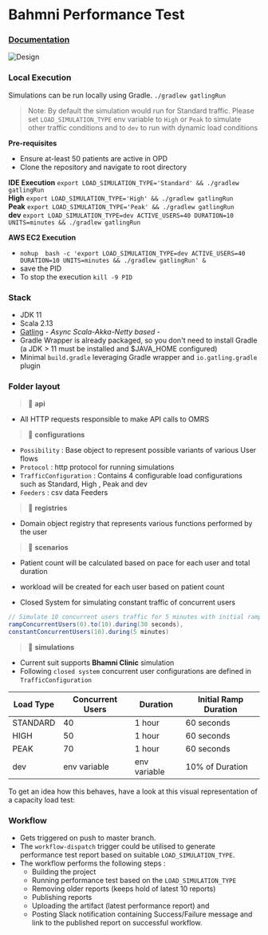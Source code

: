 # Bahmni Performance Test

### [Documentation](https://bahmni.atlassian.net/wiki/spaces/BAH/pages/3038445574/Performance+Benchmarking+and+Capacity+Planning)

![Design](https://raw.githubusercontent.com/Bahmni/bahmni-diagrams/main/quality-gates/performance_test_design.png)

### Local Execution

Simulations can be run locally using Gradle. `./gradlew gatlingRun`

> Note: By default the simulation would run for Standard traffic. Please set `LOAD_SIMULATION_TYPE` env variable to `High` or `Peak` to simulate other traffic conditions and to `dev` to run with dynamic load conditions

**Pre-requisites**
 - Ensure at-least 50 patients are active in OPD
 - Clone the repository and navigate to root directory
 
**IDE Execution**
`export LOAD_SIMULATION_TYPE='Standard' && ./gradlew gatlingRun` \
**High** `export LOAD_SIMULATION_TYPE='High' && ./gradlew gatlingRun` \
**Peak** `export LOAD_SIMULATION_TYPE='Peak' && ./gradlew gatlingRun` \
**dev**  `export LOAD_SIMULATION_TYPE=dev ACTIVE_USERS=40 DURATION=10 UNITS=minutes && ./gradlew gatlingRun`

**AWS EC2 Execution**
 - `nohup  bash -c 'export LOAD_SIMULATION_TYPE=dev ACTIVE_USERS=40 DURATION=10 UNITS=minutes && ./gradlew gatlingRun' &`
 - save the PID
 - To stop the execution `kill -9 PID`

### Stack

- JDK 11
- Scala 2.13
- [Gatling](https://github.com/gatling/gatling/blob/master/LICENSE.txt) - _Async Scala-Akka-Netty based_ -
- Gradle Wrapper is already packaged, so you don't need to install Gradle (a JDK > 11 must be installed and $JAVA_HOME configured)
- Minimal `build.gradle` leveraging Gradle wrapper and `io.gatling.gradle` plugin

### Folder layout

> 📁 **api**

- All HTTP requests responsible to make API calls to OMRS

> 📁 **configurations**

- `Possibility` : Base object to represent possible variants of various User flows
- `Protocol` : http protocol for running simulations
- `TrafficConfiguration` : Contains 4 configurable load configurations such as Standard, High , Peak and dev
- `Feeders` : csv data Feeders

> 📁 **registries**

- Domain object registry that represents various functions performed by the user

> 📁 **scenarios**

- Patient count will be calculated based on pace for each user and total duration
- workload will be created for each user based on patient count

- Closed System for simulating constant traffic of concurrent users

```scala
// Simulate 10 concurrent users traffic for 5 minutes with initial ramp of 30 seconds
rampConcurrentUsers(0).to(10).during(30 seconds),
constantConcurrentUsers(10).during(5 minutes)
```

> 📁 **simulations**

- Current suit supports **Bhamni Clinic** simulation
- Following `closed system` concurrent user configurations are defined in `TrafficConfiguration`

| Load Type | Concurrent Users | Duration     | Initial Ramp Duration |
| --------- | ---------------- | ----------   | --------------------- |
| STANDARD  | 40               | 1 hour       | 60 seconds            |
| HIGH      | 50               | 1 hour       | 60 seconds            |
| PEAK      | 70               | 1 hour       | 60 seconds            |
| dev       | env variable     | env variable | 10% of Duration       |

To get an idea how this behaves, have a look at this visual representation of a capacity load test:

### Workflow

- Gets triggered on push to master branch.
- The `workflow-dispatch` trigger could be utilised to generate performance test report based on suitable `LOAD_SIMULATION_TYPE`.
- The workflow performs the following steps :
  - Building the project
  - Running performance test based on the `LOAD_SIMULATION_TYPE`
  - Removing older reports (keeps hold of latest 10 reports)
  - Publishing reports
  - Uploading the artifact (latest performance report) and
  - Posting Slack notification containing Success/Failure message and link to the published report on successful workflow.
